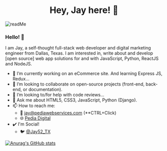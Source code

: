 # <h1 align="center">Hey, Jay here! :wave:</h1>
![readMe](https://user-images.githubusercontent.com/30821820/119618324-63c69680-bdc8-11eb-88ce-67aa21631297.png)

### Hello! 👋

I am Jay, a self-thought full-stack web developer and digital marketing engineer from Dallas, Texas. I am interested in, write about and develop [open source] web app solutions for and with JavaScript, Python, ReactJS and NodeJS.

- 🔭 I’m currently working on an eCommerce site. And learning Express JS, Redux...
- 👯 I’m looking to collaborate on open-source projects (front-end, back-end, or documentation).
- 🤔 I’m looking to/for help with code reviews...
- 💬 Ask me about HTML5, CSS3, JavaScript, Python (Django).
- 📫 How to reach me:
  - :e-mail: [jay@pediawebservices.com](mailto:jay@pediawebservices.com) (**CTRL+Click)
  - :globe_with_meridians: [Pedia Digital](https://www.pediadigital.com)
- :heavy_check_mark: I'm Social!
  - :bird: [@Jay52_TX](https://twitter.com/jay52_tx)

[![Anurag's GitHub stats](https://github-readme-stats.vercel.app/api?username=jkalio52&count_private=true&show_icons=true&theme=tokyonight)](https://github.com/anuraghazra/github-readme-stats)

<!--
**Jkalio52/Jkalio52** is a ✨ _special_ ✨ repository because its `README.md` (this file) appears on your GitHub profile.

Here are some ideas to get you started:

- 🔭 I’m currently working on ...
- 🌱 I’m currently learning ...
- 👯 I’m looking to collaborate on ...
- 🤔 I’m looking for help with ...
- 💬 Ask me about ...
- 📫 How to reach me: ...
- 😄 Pronouns: ...
- ⚡ Fun fact: ...
-->

